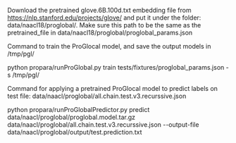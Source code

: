 Download the pretrained glove.6B.100d.txt embedding file from https://nlp.stanford.edu/projects/glove/ and put it under the folder: data/naacl18/proglobal/. Make sure this path to be the same as the pretrained_file in data/naacl18/proglobal/proglobal_params.json


Command to train the ProGlocal model, and save the output models in /tmp/pgl/

python propara/runProGlobal.py train tests/fixtures/proglobal_params.json -s /tmp/pgl/


Command for applying a pretrained ProGlocal model to predict labels on test file: data/naacl/proglobal/all.chain.test.v3.recurssive.json

python propara/runProGlobalPredictor.py predict data/naacl/proglobal/proglobal.model.tar.gz data/naacl/proglobal/all.chain.test.v3.recurssive.json --output-file data/naacl/proglobal/output/test.prediction.txt
